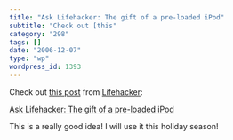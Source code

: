 ```yaml
---
title: "Ask Lifehacker: The gift of a pre-loaded iPod"
subtitle: "Check out [this"
category: "298"
tags: []
date: "2006-12-07"
type: "wp"
wordpress_id: 1393
---
```

Check out [this 
post](http://www.lifehacker.com/software/ipod/ask-lifehacker-the-gift-of-a-preloaded-ipod-220169.php) from [Lifehacker](http://www.lifehacker.com):

 [Ask 
 Lifehacker: The gift of a pre-loaded iPod](http://www.lifehacker.com/software/ipod/ask-lifehacker-the-gift-of-a-preloaded-ipod-220169.php)

 This is a really good idea! I will use it this holiday season!